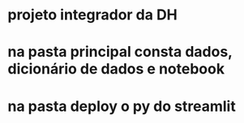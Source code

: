 # projeto integrador da DH
# na pasta principal consta dados, dicionário de dados e notebook
# na pasta deploy o py do streamlit
